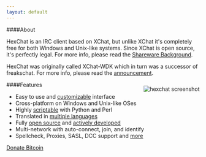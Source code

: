 ```yaml
---
layout: default
---
```


####About

HexChat is an IRC client based on XChat, but unlike XChat it's completely free for both Windows and Unix-like systems. Since XChat is open source, it's perfectly legal. For more info, please read the [Shareware Background](shareware.html).

HexChat was originally called XChat-WDK which in turn was a successor of freakschat. For more info, please read the [announcement](news/announcement.html).
<a href="screenshots.html" ><img src="http://i.imgur.com/VMKuVyL.jpg" alt="hexchat screenshot" style="float:right;margin-top:25px;" /></a>

####Features

- Easy to use and [customizable](http://docs.hexchat.org/en/latest/appearance.html) interface
- Cross-platform on Windows and Unix-like OSes
- Highly [scriptable](http://docs.hexchat.org/en/latest/developers.html#scripting) with Python and Perl
- Translated in [multiple languages](https://www.transifex.com/projects/p/hexchat/)
- Fully [open source](https://github.com/HexChat/hexchat) and [actively developed](https://www.ohloh.net/p/hexchat)
- Multi-network with auto-connect, join, and identify
- Spellcheck, Proxies, SASL, DCC support and [more](http://docs.hexchat.org/en/latest/)

[Donate Bitcoin](https://coinbase.com/checkouts/3fdb4bab2e9b618e21c1998e5f45e2b0)
